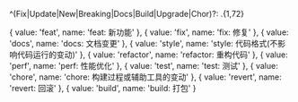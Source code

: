 
^(Fix|Update|New|Breaking|Docs|Build|Upgrade|Chor)?: .{1,72}

{ value: 'feat', name: 'feat: 新功能' },
{ value: 'fix', name: 'fix: 修复' },
{ value: 'docs', name: 'docs: 文档变更' },
{ value: 'style', name: 'style: 代码格式(不影响代码运行的变动)' },
{ value: 'refactor', name: 'refactor: 重构代码' },
{ value: 'perf', name: 'perf: 性能优化' },
{ value: 'test', name: 'test: 测试' },
{ value: 'chore', name: 'chore: 构建过程或辅助工具的变动' },
{ value: 'revert', name: 'revert: 回滚' },
{ value: 'build', name: 'build: 打包' }


